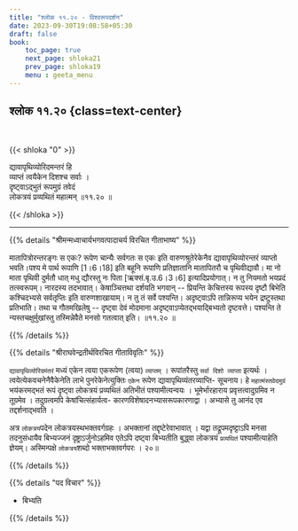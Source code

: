 ```yaml
---
title: "श्लोक ११.२० - विश्वरूपदर्शन"
date: 2023-09-30T19:08:58+05:30
draft: false
book:
    toc_page: true
    next_page: shloka21
    prev_page: shloka19
    menu : geeta_menu
---
```




## श्लोक ११.२० {class=text-center}

<br/>

{{< shloka  "0"  >}}

द्यावापृथिव्योरिदमन्तरं हि  
व्याप्तं त्वयैकेन दिशश्च सर्वाः ।    
दृष्ट्वाऽद्भुतं रूपमुग्रं तवेदं  
लोकत्रयं प्रव्यथितं महात्मन् ॥११.२० ॥

{{< /shloka >}}

---


{{% details "श्रीमन्मध्वाचार्यभगवत्पादाचर्य विरचित  गीताभाष्य" %}}

मातापित्रोरन्तरङ्गः स एकः? रूपेण चान्यैः सर्वगतः स एकः 
इति वारुणश्रुतेरेकेनैव द्यावापृथिव्योरन्तरं व्याप्तो 
भवति।पश्य मे पार्थ रूपाणि [1।6।18] इति बहूनि रूपाणि 
प्रतिज्ञातानि मातापितरौ च पृथिवीद्यावौ। मा नो माता 
पृथिवी दुर्मतौ धात् मधु द्यौरस्तु नः पिता 
[ऋक्सं.बृ.उ.6।3।6] इत्यादिप्रयोगात्। 
न तु नियमतो भयप्रदं तत्स्वरूपम्। नारदस्य तदभावात्। 
केषाञ्चित्तथा दर्शयति भगवान् -- प्रियन्ति केचित्तस्य 
रूपस्य दृष्टौ बिभेति कश्चिदभ्यसे सर्वतृप्तिः इति 
वारुणशाखायाम्। न तु तं सर्वे पश्यन्ति। अदृष्ट्वाऽपि 
तान्निरूप्य भयेन द्रष्टुस्तथा प्रतिभाति। तथा च 
गौतमखिलेषु -- दृष्ट्वा देवं मोदमाना 
अदृष्ट्वाऽप्येतद्भयाद्बिभ्यतो दृष्टवत्ते। पश्यन्ति ते 
न्यस्तचक्षुर्मुखांस्तु तस्मिन्नेवैते मनसो गतत्वात् 
इति। ॥११.२० ॥

{{% /details %}}



{{% details "श्रीराघवेन्द्रतीर्थविरचित गीताविवृतिः" %}}

`द्यावापृथिव्योरिदमंतरं` मध्यं एकेन त्वया एकरूपेण 
(त्वया) `व्याप्तम्‌` । रूपांतरैस्तु 
`सर्वा दिशो व्याप्ता`  इत्यर्थः । 
त्वयेत्येकवचनेनैवैकेनेति लाभे पुनरेकेनेत्युक्तिः 
`एकेन` रूपेण द्यावापृथिव्यंतरव्याप्ति- सूचनाय। 
हे `महात्मंस्तवेदमुग्रं`
भयंकरमद्भतं रूपं दृष्ट्वा लोकत्रयं प्रव्यथितं अतिभीतं 
पश्यामीत्यन्वयः । भूमेर्भारहाराय प्रवृत्तत्वादुग्रमिव 
न तूग्रमेव । तदुग्रत्वमपि केषांचित्संहार्यत्व- 
कारणविशेषादनभ्यासरूपकारणाद्वा । अभ्यासे तु आनंद 
एव तद्दर्शनाद्भवति ।   

अत्र `लोकत्रय`पदेन 
लोकत्रयस्थभक्तवर्गग्रहः । अभक्तानां 
तद्दृष्टेरेवाभावात्‌ । यद्वा तद्रूपमदृष्ट्टाऽपि मनसा तदनुसंधायैव बिभ्यज्जनं 
दृष्ट्राऽर्जुनोऽहमिव एतेऽपि
दष्ट्वा बिभ्यतीति बुद्ध्वा लोकत्रयं `प्रव्यथितं` 
पश्यामीत्याहेति ज्ञेयम्‌। अस्मिन्पक्षे
`लोकत्रय`शब्दो भक्ताभक्तवर्गपरः । २०॥

{{% /details %}}



{{% details "पद विचार" %}}

- बिभ्यति

{{% /details %}}
